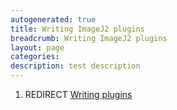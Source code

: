 ```yaml
---
autogenerated: true
title: Writing ImageJ2 plugins
breadcrumb: Writing ImageJ2 plugins
layout: page
categories: 
description: test description
---
```


1.  REDIRECT [Writing plugins](Writing_plugins )
